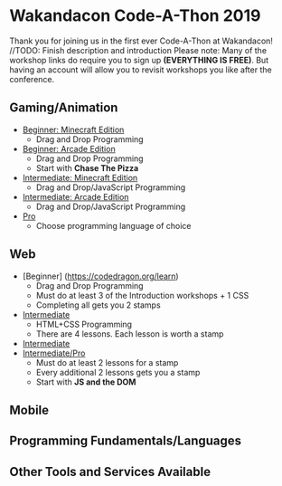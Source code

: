 # Wakandacon Code-A-Thon 2019 
Thank you for joining us in the first ever Code-A-Thon at Wakandacon! //TODO: Finish description and introduction 
Please note: Many of the workshop links do require you to sign up **(EVERYTHING IS FREE)**. But having an account will allow you to revisit workshops you like after the conference.

## Gaming/Animation
- [Beginner: Minecraft Edition](https://studio.code.org/s/mc/stage/1/puzzle/1)
    - Drag and Drop Programming
- [Beginner: Arcade Edition](https://arcade.makecode.com/)
    - Drag and Drop Programming
    - Start with **Chase The Pizza**
- [Intermediate: Minecraft Edition](https://github.com/gcrev93/WakandaconCodeAThon/blob/master/Gaming/Intermediate-Minecraft.pdf)
    - Drag and Drop/JavaScript Programming
- [Intermediate: Arcade Edition](https://github.com/gcrev93/WakandaconCodeAThon/blob/master/Gaming/Intermediate-Arcade.pdf)
    - Drag and Drop/JavaScript Programming
- [Pro](https://www.codingame.com/home)
    - Choose programming language of choice

## Web
- [Beginner] (https://codedragon.org/learn)
    - Drag and Drop Programming
    - Must do at least 3 of the Introduction workshops + 1 CSS
    - Completing all gets you 2 stamps
- [Intermediate](https://www.codecademy.com/learn/make-a-website)
    - HTML+CSS Programming
    - There are 4 lessons. Each lesson is worth a stamp
- [Intermediate](https://www.codecademy.com/learn/introduction-to-javascript)
- [Intermediate/Pro](https://www.khanacademy.org/computing/computer-programming/html-css-js#js-and-the-dom)
    - Must do at least 2 lessons for a stamp
    - Every additional 2 lessons gets you a stamp
    - Start with **JS and the DOM**

## Mobile


## Programming Fundamentals/Languages


## Other Tools and Services Available
<!-- - [Azure Lab Services](https://azure.microsoft.com/services/lab-services/?WT.mc_id=jrdevdays-build2019-cxa)
- [Microsoft Learn](https://docs.microsoft.com/learn/?WT.mc_id=jrdevdays-build2019-cxa)
- [Hacking STEM](https://www.microsoft.com/education/education-workshop/default.aspx)
- [Imagine Cup](https://imaginecup.microsoft.com/Events?id=0)
- [MakeCode](https://www.microsoft.com/makecode?rtc=1)
- [Microsoft Education](https://www.microsoft.com/education)
- [Minecraft Education Edition](https://education.minecraft.net/)
- [TEALS](http://tealsk12.org/)
- [VS Code](https://code.visualstudio.com/)
- [GitHub Student Developer Pack](https://education.github.com/pack) -->
